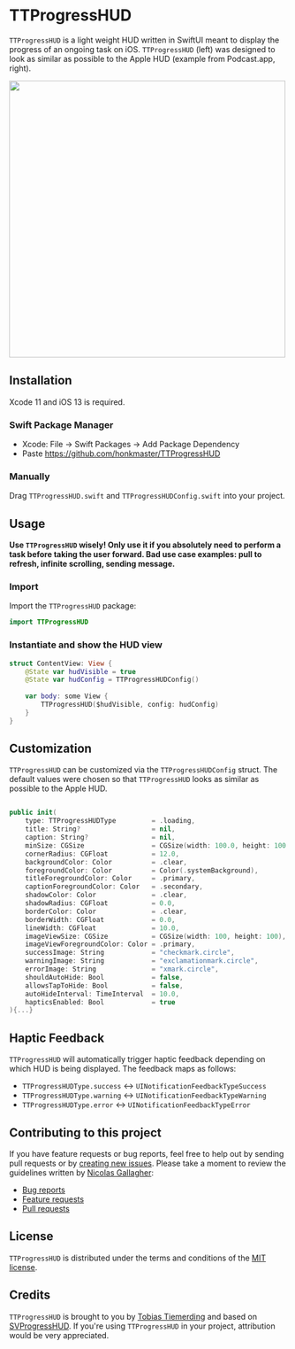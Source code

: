 # TTProgressHUD

`TTProgressHUD` is a light weight HUD written in SwiftUI meant to display the progress of an ongoing task on iOS. `TTProgressHUD` (left) was designed to look as similar as possible to the Apple HUD (example from Podcast.app, right).

<img src="https://raw.githubusercontent.com/honkmaster/TTProgressHUD/master/Sample.jpg" width="500">

## Installation

Xcode 11 and iOS 13 is required.

### Swift Package Manager

* Xcode: File -> Swift Packages -> Add Package Dependency
* Paste https://github.com/honkmaster/TTProgressHUD

### Manually

Drag `TTProgressHUD.swift` and `TTProgressHUDConfig.swift` into your project.

## Usage

**Use `TTProgressHUD` wisely! Only use it if you absolutely need to perform a task before taking the user forward. Bad use case examples: pull to refresh, infinite scrolling, sending message.**

### Import

Import the `TTProgressHUD`  package: 

```swift
import TTProgressHUD
```

### Instantiate and show the HUD view

```swift
struct ContentView: View {
    @State var hudVisible = true
    @State var hudConfig = TTProgressHUDConfig()
    
    var body: some View {
        TTProgressHUD($hudVisible, config: hudConfig)
    }
}
```

## Customization

`TTProgressHUD` can be customized via the `TTProgressHUDConfig` struct.
The default values were chosen so that `TTProgressHUD` looks as similar as possible to the Apple HUD.

```swift

public init(
    type: TTProgressHUDType         = .loading,
    title: String?                  = nil,
    caption: String?                = nil,
    minSize: CGSize                 = CGSize(width: 100.0, height: 100.0),
    cornerRadius: CGFloat           = 12.0,
    backgroundColor: Color          = .clear,
    foregroundColor: Color          = Color(.systemBackground),
    titleForegroundColor: Color     = .primary,
    captionForegroundColor: Color   = .secondary,
    shadowColor: Color              = .clear,
    shadowRadius: CGFloat           = 0.0,
    borderColor: Color              = .clear,
    borderWidth: CGFloat            = 0.0,
    lineWidth: CGFloat              = 10.0,
    imageViewSize: CGSize           = CGSize(width: 100, height: 100),
    imageViewForegroundColor: Color = .primary,
    successImage: String            = "checkmark.circle",
    warningImage: String            = "exclamationmark.circle",
    errorImage: String              = "xmark.circle",
    shouldAutoHide: Bool            = false,
    allowsTapToHide: Bool           = false,
    autoHideInterval: TimeInterval  = 10.0,
    hapticsEnabled: Bool            = true
){...}
```

## Haptic Feedback

`TTProgressHUD` will automatically trigger haptic feedback depending on which HUD is being displayed. The feedback maps as follows:

* `TTProgressHUDType.success` <-> `UINotificationFeedbackTypeSuccess`
* `TTProgressHUDType.warning` <-> `UINotificationFeedbackTypeWarning`
* `TTProgressHUDType.error` <-> `UINotificationFeedbackTypeError`

## Contributing to this project

If you have feature requests or bug reports, feel free to help out by sending pull requests or by [creating new issues](https://github.com/honkmaster/TTProgressHUD/issues/new). Please take a moment to
review the guidelines written by [Nicolas Gallagher](https://github.com/necolas):

* [Bug reports](https://github.com/necolas/issue-guidelines/blob/master/CONTRIBUTING.md#bugs)
* [Feature requests](https://github.com/necolas/issue-guidelines/blob/master/CONTRIBUTING.md#features)
* [Pull requests](https://github.com/necolas/issue-guidelines/blob/master/CONTRIBUTING.md#pull-requests)

## License

`TTProgressHUD` is distributed under the terms and conditions of the [MIT license](hhttps://github.com/honkmaster/TTGaugeView/blob/master/LICENSE).

## Credits

`TTProgressHUD` is brought to you by [Tobias Tiemerding](http://tiemerding.com) and based on [SVProgressHUD](https://github.com/SVProgressHUD/SVProgressHUD). If you're using `TTProgressHUD` in your project, attribution would be very appreciated.
